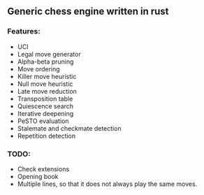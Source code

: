 ## Generic chess engine written in rust

### Features:
- UCI
- Legal move generator
- Alpha-beta pruning
- Move ordering
- Killer move heuristic
- Null move heuristic
- Late move reduction
- Transposition table
- Quiescence search
- Iterative deepening
- PeSTO evaluation
- Stalemate and checkmate detection
- Repetition detection

### TODO:
- Check extensions
- Opening book
- Multiple lines, so that it does not always play the same moves.